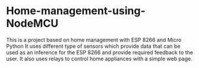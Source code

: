 # Home-management-using-NodeMCU
This is a project based on home management with ESP 8266 and Micro Python
It uses different type of sensors which provide data that can be used as an inference for the ESP 8266 and provide required feedback to the user.
It also uses relays to control home appliances with a simple web page.
